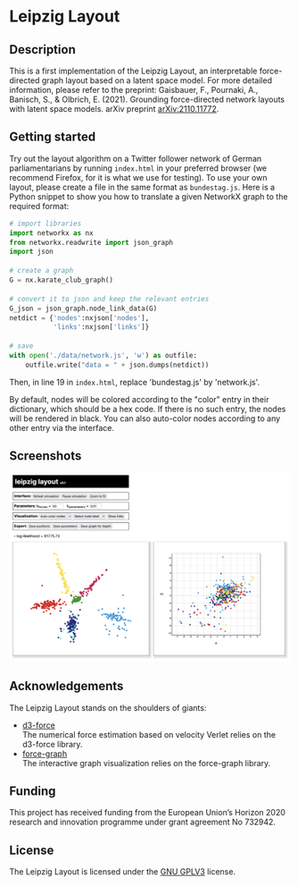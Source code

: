 # Leipzig Layout

## Description
This is a first implementation of the Leipzig Layout, an interpretable force-directed graph layout based on a latent space model. For more detailed information, please refer to the preprint: 
Gaisbauer, F., Pournaki, A., Banisch, S., & Olbrich, E. (2021). Grounding force-directed network layouts with latent space models. arXiv preprint [arXiv:2110.11772](https://arxiv.org/abs/2110.11772).

## Getting started
Try out the layout algorithm on a Twitter follower network of German parliamentarians by running `index.html` in your preferred browser (we recommend Firefox, for it is what we use for testing). To use your own layout, please create a file in the same format as `bundestag.js`. Here is a Python snippet to show you how to translate a given NetworkX graph to the required format:

```python
# import libraries
import networkx as nx
from networkx.readwrite import json_graph
import json

# create a graph
G = nx.karate_club_graph()

# convert it to json and keep the relevant entries
G_json = json_graph.node_link_data(G)
netdict = {'nodes':nxjson['nodes'],
           'links':nxjson['links']}

# save
with open('./data/network.js', 'w') as outfile:
    outfile.write("data = " + json.dumps(netdict))
```

Then, in line 19 in `index.html`, replace 'bundestag.js' by 'network.js'.

By default, nodes will be colored according to the "color" entry in their dictionary, which should be a hex code. If there is no such entry, the nodes will be rendered in black. You can also auto-color nodes according to any other entry via the interface.

## Screenshots
![Interface Screenshot](/doc/img/interface.png)

## Acknowledgements
The Leipzig Layout stands on the shoulders of giants:
- [d3-force](https://github.com/d3/d3-force)  
  The numerical force estimation based on velocity Verlet relies on the d3-force library.
- [force-graph](https://github.com/vasturiano/force-graph)  
  The interactive graph visualization relies on the force-graph library.

## Funding
This project has received funding from the European Union’s Horizon 2020 research and innovation programme under grant agreement No 732942.

## License
The Leipzig Layout is licensed under the [GNU GPLV3](https://www.gnu.org/licenses/gpl-3.0.en.html) license.
